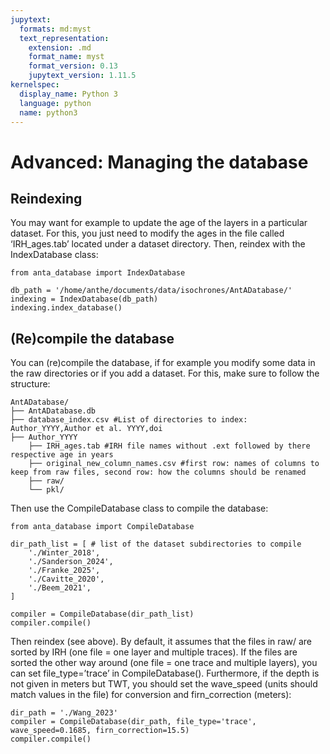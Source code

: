 ```yaml
---
jupytext:
  formats: md:myst
  text_representation:
    extension: .md
    format_name: myst
    format_version: 0.13
    jupytext_version: 1.11.5
kernelspec:
  display_name: Python 3
  language: python
  name: python3
---
```


# Advanced: Managing the database

## Reindexing

You may want for example to update the age of the layers in a particular dataset. For this, you just need to modify the ages in the file called ‘IRH_ages.tab’ located under a dataset directory. Then, reindex with the IndexDatabase class:

```
from anta_database import IndexDatabase

db_path = '/home/anthe/documents/data/isochrones/AntADatabase/' 
indexing = IndexDatabase(db_path)
indexing.index_database() 
```

## (Re)compile the database

You can (re)compile the database, if for example you modify some data in the raw directories or if you add a dataset. For this, make sure to follow the structure: 

```
AntADatabase/
├── AntADatabase.db
├── database_index.csv #List of directories to index: Author_YYYY,Author et al. YYYY,doi
├── Author_YYYY
    ├── IRH_ages.tab #IRH file names without .ext followed by there respective age in years
    ├── original_new_column_names.csv #first row: names of columns to keep from raw files, second row: how the columns should be renamed
    ├── raw/
    └── pkl/
```
Then use the CompileDatabase class to compile the database:

```
from anta_database import CompileDatabase

dir_path_list = [ # list of the dataset subdirectories to compile
    './Winter_2018',
    './Sanderson_2024',
    './Franke_2025',
    './Cavitte_2020',
    './Beem_2021',
]

compiler = CompileDatabase(dir_path_list)
compiler.compile()
```

Then reindex (see above). By default, it assumes that the files in raw/ are sorted by IRH (one file = one layer and multiple traces). If the files are sorted the other way around (one file = one trace and multiple layers), you can set file\_type=’trace’ in CompileDatabase(). Furthermore, if the depth is not given in meters but TWT, you should set the wave\_speed (units should match values in the file) for conversion and firn\_correction (meters):

```
dir_path = './Wang_2023'
compiler = CompileDatabase(dir_path, file_type='trace', wave_speed=0.1685, firn_correction=15.5)
compiler.compile()
```
